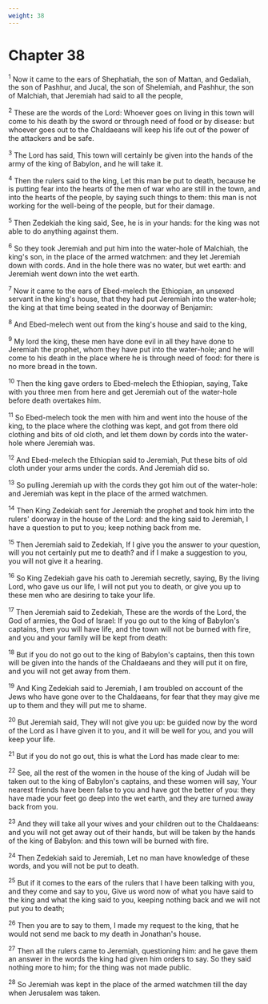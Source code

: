 ```yaml
---
weight: 38
---
```


# Chapter 38

<sup>1</sup> Now it came to the ears of Shephatiah, the son of Mattan, and Gedaliah, the son of Pashhur, and Jucal, the son of Shelemiah, and Pashhur, the son of Malchiah, that Jeremiah had said to all the people, 

<sup>2</sup> These are the words of the Lord: Whoever goes on living in this town will come to his death by the sword or through need of food or by disease: but whoever goes out to the Chaldaeans will keep his life out of the power of the attackers and be safe. 

<sup>3</sup> The Lord has said, This town will certainly be given into the hands of the army of the king of Babylon, and he will take it. 

<sup>4</sup> Then the rulers said to the king, Let this man be put to death, because he is putting fear into the hearts of the men of war who are still in the town, and into the hearts of the people, by saying such things to them: this man is not working for the well-being of the people, but for their damage. 

<sup>5</sup> Then Zedekiah the king said, See, he is in your hands: for the king was not able to do anything against them. 

<sup>6</sup> So they took Jeremiah and put him into the water-hole of Malchiah, the king's son, in the place of the armed watchmen: and they let Jeremiah down with cords. And in the hole there was no water, but wet earth: and Jeremiah went down into the wet earth. 

<sup>7</sup> Now it came to the ears of Ebed-melech the Ethiopian, an unsexed servant in the king's house, that they had put Jeremiah into the water-hole; the king at that time being seated in the doorway of Benjamin: 

<sup>8</sup> And Ebed-melech went out from the king's house and said to the king, 

<sup>9</sup> My lord the king, these men have done evil in all they have done to Jeremiah the prophet, whom they have put into the water-hole; and he will come to his death in the place where he is through need of food: for there is no more bread in the town. 

<sup>10</sup> Then the king gave orders to Ebed-melech the Ethiopian, saying, Take with you three men from here and get Jeremiah out of the water-hole before death overtakes him. 

<sup>11</sup> So Ebed-melech took the men with him and went into the house of the king, to the place where the clothing was kept, and got from there old clothing and bits of old cloth, and let them down by cords into the water-hole where Jeremiah was. 

<sup>12</sup> And Ebed-melech the Ethiopian said to Jeremiah, Put these bits of old cloth under your arms under the cords. And Jeremiah did so. 

<sup>13</sup> So pulling Jeremiah up with the cords they got him out of the water-hole: and Jeremiah was kept in the place of the armed watchmen. 

<sup>14</sup> Then King Zedekiah sent for Jeremiah the prophet and took him into the rulers' doorway in the house of the Lord: and the king said to Jeremiah, I have a question to put to you; keep nothing back from me. 

<sup>15</sup> Then Jeremiah said to Zedekiah, If I give you the answer to your question, will you not certainly put me to death? and if I make a suggestion to you, you will not give it a hearing. 

<sup>16</sup> So King Zedekiah gave his oath to Jeremiah secretly, saying, By the living Lord, who gave us our life, I will not put you to death, or give you up to these men who are desiring to take your life. 

<sup>17</sup> Then Jeremiah said to Zedekiah, These are the words of the Lord, the God of armies, the God of Israel: If you go out to the king of Babylon's captains, then you will have life, and the town will not be burned with fire, and you and your family will be kept from death: 

<sup>18</sup> But if you do not go out to the king of Babylon's captains, then this town will be given into the hands of the Chaldaeans and they will put it on fire, and you will not get away from them. 

<sup>19</sup> And King Zedekiah said to Jeremiah, I am troubled on account of the Jews who have gone over to the Chaldaeans, for fear that they may give me up to them and they will put me to shame. 

<sup>20</sup> But Jeremiah said, They will not give you up: be guided now by the word of the Lord as I have given it to you, and it will be well for you, and you will keep your life. 

<sup>21</sup> But if you do not go out, this is what the Lord has made clear to me: 

<sup>22</sup> See, all the rest of the women in the house of the king of Judah will be taken out to the king of Babylon's captains, and these women will say, Your nearest friends have been false to you and have got the better of you: they have made your feet go deep into the wet earth, and they are turned away back from you. 

<sup>23</sup> And they will take all your wives and your children out to the Chaldaeans: and you will not get away out of their hands, but will be taken by the hands of the king of Babylon: and this town will be burned with fire. 

<sup>24</sup> Then Zedekiah said to Jeremiah, Let no man have knowledge of these words, and you will not be put to death. 

<sup>25</sup> But if it comes to the ears of the rulers that I have been talking with you, and they come and say to you, Give us word now of what you have said to the king and what the king said to you, keeping nothing back and we will not put you to death; 

<sup>26</sup> Then you are to say to them, I made my request to the king, that he would not send me back to my death in Jonathan's house. 

<sup>27</sup> Then all the rulers came to Jeremiah, questioning him: and he gave them an answer in the words the king had given him orders to say. So they said nothing more to him; for the thing was not made public. 

<sup>28</sup> So Jeremiah was kept in the place of the armed watchmen till the day when Jerusalem was taken. 


